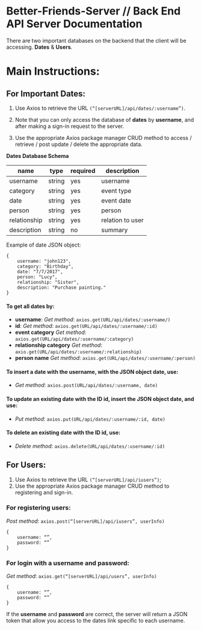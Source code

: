 # Better-Friends-Server // Back End API Server Documentation 

There are two important databases on the backend that the client will be accessing. **Dates** & **Users**.

# Main Instructions: 

## For Important Dates:

1. Use Axios to retrieve the URL `(“[serverURL]/api/dates/:username”)`. 

2. Note that you can only access the database of **dates** by **username**, and after making a sign-in request to the server. 

3. Use the appropriate Axios package manager CRUD method to access / retrieve / post update / delete the appropriate data.

**Dates Database Schema** 

| **name**     | **type** | **required** |  **description** |
|--------------|----------|--------------|------------------|
|  username    |  string  |     yes      |     username     |
|  category    |  string  |     yes      |     event type   |
|  date        |  string  |     yes      |     event date   |
|  person      |  string  |     yes      |     person       |
|  relationship|  string  |     yes      |     relation to user |
|  description |  string  |     no       |     summary      |

Example of date JSON object:

```
{
	username: "john123",
    category: "Birthday",
	date: "7/7/2017",
	person: "Lucy",
 	relationship: "Sister",
	description: "Purchase painting."
}
```

#### To get all dates by:

* **username**: *Get method*: `axios.get(URL/api/dates/:username/)` 
* **id**: *Get method*: `axios.get(URL/api/dates/:username/:id)`
* **event category** *Get method*: `axios.get(URL/api/dates/:username/:category)`
* **relationship category** *Get method*: `axio.get(URL/api/dates/:username/:relationship)` 
* **person name** *Get method*: `axios.get(URL/api/dates/:username/:person)` 


#### To insert a date with the username, with the JSON object date, use: 

* *Get method*: `axios.post(URL/api/dates/:username, date)`

#### To update an existing date with the ID id, insert the JSON object date, and use: 

* *Put method*: `axios.put(URL/api/dates/:username/:id, date)` 

#### To delete an existing date with the ID id, use: 

* *Delete method*:  `axios.delete(URL/api/dates/:username/:id)` 



## For Users: 

1. Use Axios to retrieve the URL `(“[serverURL]/api/iusers”)`;
2. Use the appropriate Axios package manager CRUD method to registering and sign-in. 

### For registering users: 

*Post method*: `axios.post(“[serverURL]/api/iusers”, userInfo)` 

```
{
	username: “”,
	password: “”
}
```

### For login with a username and password:

*Get method*: `axios.get(“[serverURL]/api/users”, userInfo)` 

```
{
	username: “”,
	password: “”
}
```

If the **username** and **password** are correct, the server will return a JSON token that allow you access to the dates link specific to each username. 


